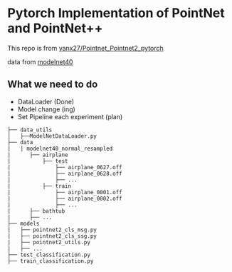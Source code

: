 # Pytorch Implementation of PointNet and PointNet++ 

This repo is from [yanx27/Pointnet_Pointnet2_pytorch](https://github.com/yanx27/Pointnet_Pointnet2_pytorch)

data from [modelnet40](https://www.kaggle.com/datasets/balraj98/modelnet40-princeton-3d-object-dataset)


## What we need to do
* DataLoader (Done)
* Model change (ing)
* Set Pipeline each experiment (plan)


```
├── data_utils
│   ├──ModelNetDataLoader.py
├── data
|   | modelnet40_normal_resampled
|      ├── airplane
|          ├── test
|              ├── airplane_0627.off
|              ├── airplane_0628.off
|              ├── ...
|          ├── train
|              ├── airplane_0001.off
|              ├── airplane_0002.off
|              ├── ...
|      ├── bathtub
|      ├── ...
├── models
|   ├── pointnet2_cls_msg.py
|   ├── pointnet2_cls_ssg.py
|   ├── pointnet2_utils.py
|   ├── ...
├── test_classification.py
├── train_classification.py
```
